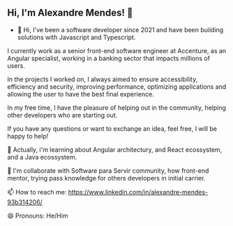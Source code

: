 ## Hi, I'm Alexandre Mendes! 👋

- 🔭 Hi, I've been a software developer since 2021 and have been building solutions with Javascript and Typescript.

I currently work as a senior front-end software engineer at Accenture, as an Angular specialist, working in a banking sector that impacts millions of users.

In the projects I worked on, I always aimed to ensure accessibility, efficiency and security, improving performance, optimizing applications and allowing the user to have the best final experience.

In my free time, I have the pleasure of helping out in the community, helping other developers who are starting out.

If you have any questions or want to exchange an idea, feel free, I will be happy to help!

🌱 Actually, i'm learning about Angular architectury, and React ecossystem, and a Java ecossystem.

👯 I'm collaborate with Software para Servir community, how front-end mentor, trying pass knowledge for others developers in initial carrier.

📫 How to reach me: https://www.linkedin.com/in/alexandre-mendes-93b314206/

😄 Pronouns: He/Him
